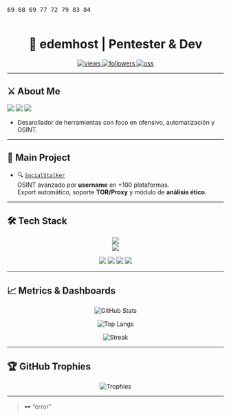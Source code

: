 <p align="center">
  <pre>
69 68 69 77 72 79 83 84
  </pre>
</p>

<h1 align="center">👾 edemhost | Pentester & Dev</h1>

<p align="center">
  <a href="https://github.com/edemhost">
    <img src="https://komarev.com/ghpvc/?username=edemhost&color=1f6feb&style=for-the-badge&label=PROFILE+VIEWS" alt="views" />
  </a>
  <a href="https://github.com/edemhost?tab=followers">
    <img src="https://img.shields.io/github/followers/edemhost?style=for-the-badge&color=1f6feb" alt="followers" />
  </a>
  <a href="https://github.com/edemhost?tab=repositories">
    <img src="https://img.shields.io/badge/OPEN%20SOURCE-ACTIVE-1f6feb?style=for-the-badge" alt="oss" />
  </a>
</p>

---

## ⚔️ About Me

<p>
  <img src="https://img.shields.io/badge/Role-Pentester-ff4757?style=for-the-badge" />
  <img src="https://img.shields.io/badge/Focus-Offensive%20Security-orange?style=for-the-badge" />
  <img src="https://img.shields.io/badge/Status-Always%20Learning-1abc9c?style=for-the-badge" />
</p>

- Desarollador de herramientas con foco en ofensivo, automatización y OSINT.
  
---

## 🧪 Main Project

- 🔍 [`SocialStalker`](https://github.com/edemhost/socialstalker-showcase)  
  OSINT avanzado por **username** en +100 plataformas.  
  Export automático, soporte **TOR/Proxy** y módulo de **análisis ético**.

---

## 🛠 Tech Stack

<p align="center">
  <!-- Lenguajes / Core -->
  <img src="https://skillicons.dev/icons?i=python,bash,powershell,js,html,css" /><br/>
  <!-- Sec / Infra -->
  <img src="https://skillicons.dev/icons?i=linux,docker,regex" />
</p>

<p align="center">
  <img src="https://img.shields.io/badge/Burp%20Suite-FF6F00?logo=burpsuite&logoColor=white&style=for-the-badge" />
  <img src="https://img.shields.io/badge/Nmap-0A66C2?style=for-the-badge" />
  <img src="https://img.shields.io/badge/Wireshark-1679A7?logo=wireshark&logoColor=white&style=for-the-badge" />
  <img src="https://img.shields.io/badge/Metasploit-2A2A2A?style=for-the-badge" />
</p>

---

## 📈 Metrics & Dashboards

<p align="center">
  <img src="https://github-readme-stats.vercel.app/api?username=edemhost&show_icons=true&theme=tokyonight&hide_border=true&rank_icon=github" alt="GitHub Stats" />
</p>

<p align="center">
  <img src="https://github-readme-stats.vercel.app/api/top-langs/?username=edemhost&layout=compact&theme=tokyonight&hide_border=true" alt="Top Langs" />
</p>

<p align="center">
  <img src="https://streak-stats.demolab.com?user=edemhost&theme=tokyonight&hide_border=true" alt="Streak" />
</p>

---

## 🏆 GitHub Trophies

<p align="center">
  <img src="https://github-profile-trophy.vercel.app/?username=edemhost&theme=onedark&margin-w=15&no-bg=true&no-frame=true" alt="Trophies" />
</p>

---

> 🕶️ “error”
